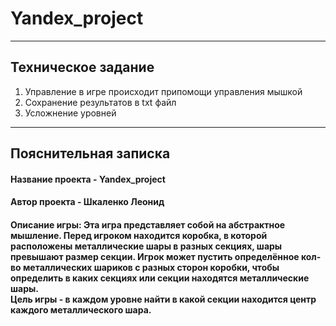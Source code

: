 <h1> Yandex_project </h1>
<hr>
<h2> Техническое задание </h2>
<ol>
<li> Управление в игре происходит припомощи управления мышкой
<li> Сохранение результатов в txt файл
<li> Усложнение уровней
</ol>
<hr>
<h2> Пояснительная записка </h2>
<h4> Название проекта - Yandex_project </h4>
<h4> Автор проекта - Шкаленко Леонид </h4>
<h4> Описание игры: Эта игра представляет собой на абстрактное мышление. Перед игроком находится коробка, в которой расположены металлические шары в разных секциях, шары превышают размер секции. Игрок может пустить определённое кол-во металлических шариков с разных сторон коробки, чтобы определить в каких секциях или секции находятся металлические шары. <br>
Цель игры - в каждом уровне найти в какой секции находится центр каждого металлического шара. <br>
</h4>
